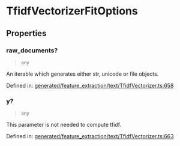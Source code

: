 # TfidfVectorizerFitOptions

## Properties

### raw\_documents?

> `any`

An iterable which generates either str, unicode or file objects.

Defined in:  [generated/feature\_extraction/text/TfidfVectorizer.ts:658](https://github.com/transitive-bullshit/scikit-learn-ts/blob/b59c1ff/packages/sklearn/src/generated/feature_extraction/text/TfidfVectorizer.ts#L658)

### y?

> `any`

This parameter is not needed to compute tfidf.

Defined in:  [generated/feature\_extraction/text/TfidfVectorizer.ts:663](https://github.com/transitive-bullshit/scikit-learn-ts/blob/b59c1ff/packages/sklearn/src/generated/feature_extraction/text/TfidfVectorizer.ts#L663)

